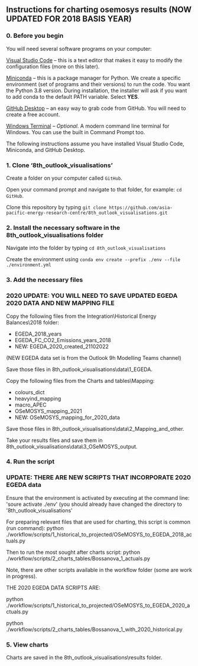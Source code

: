 ## Instructions for charting osemosys results (NOW UPDATED FOR 2018 BASIS YEAR)

### 0. Before you begin

You will need several software programs on your computer:

[Visual Studio Code](https://code.visualstudio.com/) – this is a text editor that makes it easy to modify the configuration files (more on this later).

[Miniconda](https://docs.conda.io/en/latest/miniconda.html) – this is a package manager for Python. We create a specific environment (set of programs and their versions) to run the code. You want the Python 3.8 version. During installation, the installer will ask if you want to add conda to the default PATH variable. Select **YES**.

[GitHub Desktop](https://desktop.github.com/) – an easy way to grab code from GitHub. You will need to create a free account.

[Windows Terminal](https://www.microsoft.com/en-us/p/windows-terminal/9n0dx20hk701?activetab=pivot:overviewtab) – *Optional*. A modern command line terminal for Windows. You can use the built in Command Prompt too.

The following instructions assume you have installed Visual Studio Code, Miniconda, and GitHub Desktop.

### 1. Clone ‘8th_outlook_visualisations’
Create a folder on your computer called `GitHub`. 

Open your command prompt and navigate to that folder, for example: `cd GitHub`. 

Clone this repository by typing `git clone https://github.com/asia-pacific-energy-research-centre/8th_outlook_visualisations.git`

### 2. Install the necessary software in the 8th_outlook_visualisations folder

Navigate into the folder by typing `cd 8th_outlook_visualisations`

Create the environment using `conda env create --prefix ./env --file ./environment.yml`

### 3. Add the necessary files

### 2020 UPDATE: YOU WILL NEED TO SAVE UPDATED EGEDA 2020 DATA AND NEW MAPPING FILE 

Copy the following files from the Integration\Historical Energy Balances\2018 folder:
- EGEDA_2018_years
- EGEDA_FC_CO2_Emissions_years_2018
- NEW: EGEDA_2020_created_21102022

(NEW EGEDA data set is from the Outlook 9h Modelling Teams channel)

Save those files in 8th_outlook_visualisations\data\1_EGEDA.

Copy the following files from the Charts and tables\Mapping:
- colours_dict
- heavyind_mapping
- macro_APEC
- OSeMOSYS_mapping_2021
- NEW: OSeMOSYS_mapping_for_2020_data

Save those files in 8th_outlook_visualisations\data\2_Mapping_and_other.

Take your results files and save them in 8th_outlook_visualisations\data\3_OSeMOSYS_output.

### 4. Run the script

### UPDATE: THERE ARE NEW SCRIPTS THAT INCORPORATE 2020 EGEDA data

Ensure that the environment is activated by executing at the command line: 'soure activate ./env' (you should already have changed the directory to '8th_outlook_visualisations'

For preparing relevant files that are used for charting, this script is common (run command):
python ./workflow/scripts/1_historical_to_projected/OSeMOSYS_to_EGEDA_2018_actuals.py

Then to run the most sought after charts script:
python ./workflow/scripts/2_charts_tables/Bossanova_1_actuals.py

Note, there are other scripts available in the workflow folder (some are work in progress).

THE 2020 EGEDA DATA SCRIPTS ARE:

python ./workflow/scripts/1_historical_to_projected/OSeMOSYS_to_EGEDA_2020_actuals.py

python ./workflow/scripts/2_charts_tables/Bossanova_1_with_2020_historical.py

### 5. View charts

Charts are saved in the 8th_outlook_visualisations\results folder.
